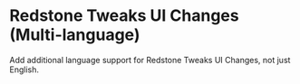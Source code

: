 # Redstone Tweaks UI Changes (Multi-language)

Add additional language support for Redstone Tweaks UI Changes, not just English.
